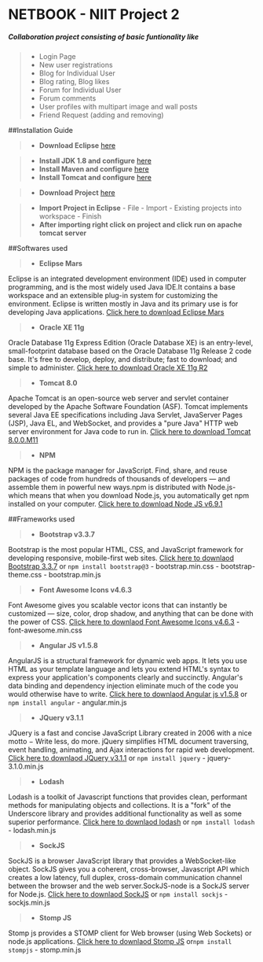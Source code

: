 # NETBOOK - NIIT Project 2
##### Collaboration project consisting of basic funtionality like
> - Login Page
> - New user registrations
> - Blog for Individual User
> - Blog rating, Blog likes
> - Forum for Individual User
> - Forum comments
> - User profiles with multipart image and wall posts
> - Friend Request (adding and removing)

##Installation Guide

> - **Download Eclipse** [here](http://www.eclipse.org/downloads/download.php?file=/technology/epp/downloads/release/mars/2/eclipse-jee-mars-2-win32-x86_64.zip&mirror_id=105)

> - **Install JDK 1.8 and configure** [here](https://www3.ntu.edu.sg/home/ehchua/programming/howto/JDK_Howto.html)
> - **Install Maven and configure** [here](https://www.mkyong.com/maven/how-to-install-maven-in-windows/)
> - **Install Tomcat and configure** [here](http://doraprojects.net/blog/?p=1109)

> -  **Download Project** [here](https://github.com/FAYAAZ23/NETBOOK/archive/master.zip)

> -  **Import Project in Eclipse**
	- File
	- Import
	- Existing projects into workspace
	- Finish
> -  **After importing right click on project and click run on apache tomcat server**

##Softwares used
> -	**Eclipse Mars**

Eclipse is an integrated development environment (IDE) used in computer programming, and is the most widely used Java IDE.It contains a base workspace and an extensible plug-in system for customizing the environment. Eclipse is written mostly in Java and its primary use is for developing Java applications.
 [Click here to download Eclipse Mars](http://www.eclipse.org/downloads/download.php?file=/technology/epp/downloads/release/mars/2/eclipse-jee-mars-2-win32-x86_64.zip&mirror_id=105)

> -	**Oracle XE 11g**

Oracle Database 11g Express Edition (Oracle Database XE) is an entry-level, small-footprint database based on the Oracle Database 11g Release 2 code base. It's free to develop, deploy, and distribute; fast to download; and simple to administer.
 [Click here to download Oracle XE 11g R2](http://download.oracle.com/otn/nt/oracle11g/xe/OracleXE112_Win64.zip)

> -	**Tomcat 8.0**

Apache Tomcat is an open-source web server and servlet container developed by the Apache Software Foundation (ASF). Tomcat implements several Java EE specifications including Java Servlet, JavaServer Pages (JSP), Java EL, and WebSocket, and provides a "pure Java" HTTP web server environment for Java code to run in.	[Click here to download Tomcat 8.0.0.M11](http://redrockdigimark.com/apachemirror/tomcat/tomcat-8/v8.0.38/bin/apache-tomcat-8.0.38-windows-x64.zip)

> -	**NPM**

NPM is the package manager for JavaScript. Find, share, and reuse packages of code from hundreds of thousands of developers — and assemble them in powerful new     ways.npm is distributed with Node.js- which means that when you download Node.js, you automatically get npm installed on your computer.	[Click here to download Node JS v6.9.1](https://nodejs.org/dist/v6.9.1/node-v6.9.1-x64.msi)

##Frameworks used
> -	**Bootstrap v3.3.7**

Bootstrap is the most popular HTML, CSS, and JavaScript framework for developing  	  responsive, mobile-first web sites. [Click here to downlaod Bootstrap 3.3.7](https://github.com/twbs/bootstrap/releases/download/v3.3.7/bootstrap-3.3.7-dist.zip) or `npm install bootstrap@3`
	- bootstrap.min.css
	- bootstrap-theme.css
	- bootstrap.min.js

> - **Font Awesome Icons v4.6.3**

Font Awesome gives you scalable vector icons that can instantly be customized —    	   size, color, drop shadow, and anything that can be done with the power of CSS.
[Click here to downlaod Font Awesome Icons v4.6.3](http://fontawesome.io/assets/font-awesome-4.6.3.zip)
    - font-awesome.min.css

> - **Angular JS v1.5.8**

AngularJS is a structural framework for dynamic web apps. It lets you use HTML as your template language and lets you extend HTML's syntax to express your application's components clearly and succinctly. Angular's data binding and dependency injection eliminate much of the code you would otherwise have to write. [Click here to downlaod Angular js v1.5.8](https://ajax.googleapis.com/ajax/libs/angularjs/1.5.8/angular.min.js) or `npm install angular` 
	- angular.min.js
 
> - **JQuery v3.1.1**
	
JQuery is a fast and concise JavaScript Library created in 2006 with a nice motto − Write less, do more. jQuery simplifies HTML document traversing, event handling, animating, and Ajax interactions for rapid web development. [Click here to downlaod JQuery v3.1.1](https://code.jquery.com/jquery-3.1.1.min.js) or `npm install jquery`
	- jquery-3.1.0.min.js

> -	**Lodash**

Lodash is a toolkit of Javascript functions that provides clean, performant methods for manipulating objects and collections. It is a "fork" of the Underscore library and provides additional functionality as well as some superior performance. [Click here to downlaod lodash](https://raw.githubusercontent.com/lodash/lodash/4.16.4/dist/lodash.js) or `npm install lodash`
	- lodash.min.js


> -	**SockJS**

SockJS is a browser JavaScript library that provides a WebSocket-like object. SockJS gives you a coherent, cross-browser, Javascript API which creates a low latency, full duplex, cross-domain communication channel between the browser and the web server.SockJS-node is a SockJS server for Node.js. [Click here to downlaod SockJS](http://cdn.sockjs.org/sockjs-0.3.4.min.js) or `npm install sockjs`
	- sockjs.min.js

> - **Stomp JS**

Stomp js provides a STOMP client for Web browser (using Web Sockets) or node.js applications.
  [Click here to downlaod Stomp JS](https://raw.githubusercontent.com/jmesnil/stomp-websocket/master/lib/stomp.min.js) or`npm install stompjs`
	- stomp.min.js


